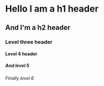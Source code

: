 # Hello I am a h1 header
## And I'm a h2 header
### Level three header
#### Level 4 header
##### And level 5
###### Finally level 6
